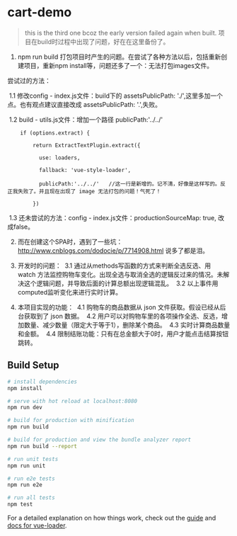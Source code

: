 # cart-demo

> this is the third one bcoz the early version failed  again  when  built.
> 项目在build时过程中出现了问题，好在在这里备份了。
1. npm run build 打包项目时产生的问题。在尝试了各种方法以后，包括重新创建项目，重新npm install等，问题还多了一个：无法打包images文件。

尝试过的方法：

  1.1 修改config - index.js文件：build下的 assetsPublicPath: './',这里多加一个点。也有观点建议直接改成 assetsPublicPath: '.',失败。
  
  1.2 build - utils.js文件：增加一个路径 publicPath:'../../'
  
        if (options.extract) {
        
            return ExtractTextPlugin.extract({
            
              use: loaders,
              
              fallback: 'vue-style-loader',
              
              publicPath:'../../'   //这一行是新增的。记不清，好像是这样写的。反正我失败了。并且现在出现了 image 无法打包的问题！气死了！
              
            })
            
  1.3 还未尝试的方法：config - index.js文件：productionSourceMap: true, 改成false。

2. 而在创建这个SPA时，遇到了一些坑：http://www.cnblogs.com/dodocie/p/7714908.html 说多了都是泪。
3. 开发时的问题：
  3.1 通过从methods写函数的方式来判断全选反选、用 watch 方法监控购物车变化。出现全选与取消全选的逻辑反过来的情况。未解决这个逻辑问题，并导致后面的计算总额出现逻辑混乱。
  3.2 以上事件用computed监听变化来进行实时计算。
  
4. 本项目实现的功能：
  4.1 购物车的商品数据从 json 文件获取。假设已经从后台获取到了 json 数据。
  4.2 用户可以对购物车里的各项操作全选、反选，增加数量、减少数量（限定大于等于1），删除某个商品。
  4.3 实时计算商品数量和金额。
  4.4 限制结账功能：只有在总金额大于0时，用户才能点击结算按钮跳转。

## Build Setup

``` bash
# install dependencies
npm install

# serve with hot reload at localhost:8080
npm run dev

# build for production with minification
npm run build

# build for production and view the bundle analyzer report
npm run build --report

# run unit tests
npm run unit

# run e2e tests
npm run e2e

# run all tests
npm test
```

For a detailed explanation on how things work, check out the [guide](http://vuejs-templates.github.io/webpack/) and [docs for vue-loader](http://vuejs.github.io/vue-loader).
